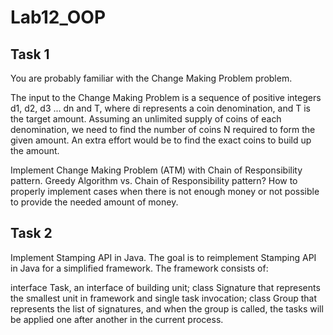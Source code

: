 # Lab12_OOP

## Task 1
You are probably familiar with the Change Making Problem problem.

The input to the Change Making Problem is a sequence of positive integers d1, d2, d3 ... dn and T, where di represents a coin denomination, and T is the target amount. Assuming an unlimited supply of coins of each denomination, we need to find the number of coins N required to form the given amount. An extra effort would be to find the exact coins to build up the amount.

Implement Change Making Problem (ATM) with Chain of Responsibility pattern. Greedy Algorithm vs. Chain of Responsibility pattern? How to properly implement cases when there is not enough money or not possible to provide the needed amount of money.

## Task 2
Implement Stamping API in Java. The goal is to reimplement Stamping API in Java for a simplified framework. The framework consists of:

interface Task, an interface of building unit;
class Signature that represents the smallest unit in framework and single task invocation;
class Group that represents the list of signatures, and when the group is called, the tasks will be applied one after another in the current process.
